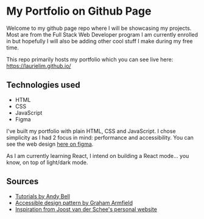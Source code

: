 # My Portfolio on Github Page

Welcome to my github page repo where I will be showcasing my projects. Most are from the Full Stack Web Developer program I am currently enrolled in but hopefully I will also be adding other cool stuff I make during my free time.

This repo primarily hosts my portfolio which you can see live here: https://laurielim.github.io/

## Technologies used

- HTML
- CSS
- JavaScript
- Figma

I've built my portfolio with plain HTML, CSS and JavaScript. I chose simplicity as I had 2 focus in mind: performance and accessibility. You can see the web design [here on figma](https://www.figma.com/file/gMQCgsHCOB4aOTKfUYTw2s/my-portfolio?node-id=0%3A1).

As I am currently learning React, I intend on building a React mode... you know, on top of light/dark mode.

## Sources

- [Tutorials by Andy Bell](https://piccalil.li/tutorials)
- [Accessible design pattern by Graham Armfield](https://www.hassellinclusion.com/blog/accessible-accordion-pattern/)
- [Inspiration from Joost van der Schee's personal website](https://www.usecue.com/)
